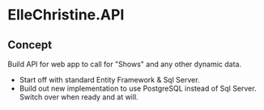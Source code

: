 # ElleChristine.API

## Concept

Build API for web app to call for "Shows" and any other dynamic data. 
 - Start off with standard Entity Framework & Sql Server.
 - Build out new implementation to use PostgreSQL instead of Sql Server. Switch over when ready and at will.